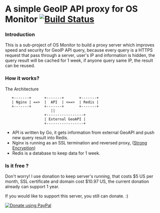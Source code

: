 A simple GeoIP API proxy for OS Monitor [![Build Status](https://drone.io/github.com/eolwral/proxy-whoisapi/status.png)](https://drone.io/github.com/eolwral/proxy-whoisapi/latest)
==============

### Introduction

This is a sub-project of OS Monitor to build a proxy server which improves speed and security for GeoIP API query, because every query is a HTTPS request that pass through a server, user's IP and information is hidden, the query result will be cached for 1 week, if anyone query same IP, the result can be reused.    

### How it works?

The Architecture 

       +-------+      +-------+       +-------+
       | Nginx | ==>  |  API  | <==>  | Redis |
       +-------+      +-------+       +-------+
                         ||
                      +-----------------+
                      | External GeoAPI |
                      +-----------------+



- API is written by Go, it gets information from external GeoAPI and push new query result into Redis.
- Nginx is running as an SSL termination and reversed proxy, ([Strong Encryption](https://www.ssllabs.com/ssltest/analyze.html?d=osmonitor.mobi))
- Redis is a database to keep data for 1 week.


### Is it free ?
Don't worry! I use donation to keep server's running, that costs $5 US per month, SSL certificate and domain cost $10.97 US, the current donation already can support 1 year.      

If you would like to support this server, you still can donate. :)
 
[![Donate using PayPal](https://www.paypalobjects.com/en_US/i/btn/btn_donate_LG.gif)](https://www.paypal.com/cgi-bin/webscr?cmd=_donations&business=FSDWJ92W9MBEN&lc=US&item_name=Donate%20To%20OS%20Monitor&item_number=0&currency_code=USD&bn=PP%2dDonationsBF%3abtn_donateCC_LG%2egif%3aNonHosted "Donate using PayPal")
  
